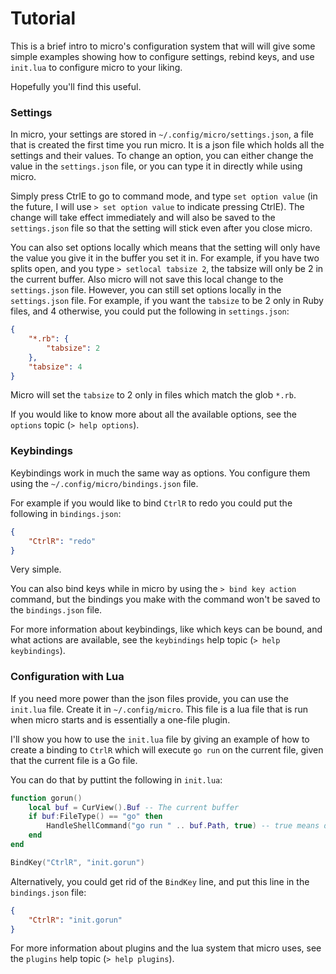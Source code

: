 # Tutorial

This is a brief intro to micro's configuration system that will will give some
simple examples showing how to configure settings, rebind keys, 
and use `init.lua` to configure micro to your liking.

Hopefully you'll find this useful.

### Settings

In micro, your settings are stored in `~/.config/micro/settings.json`, a file
that is created the first time you run micro. It is a json file which holds
all the settings and their values. To change an option, you can either
change the value in the `settings.json` file, or you can type it in directly
while using micro.

Simply press CtrlE to go to command mode, and type `set option value` (in the
future, I will use `> set option value` to indicate pressing CtrlE). The
change will take effect immediately and will also be saved to the `settings.json`
file so that the setting will stick even after you close micro.

You can also set options locally which means that the setting will only have
the value you give it in the buffer you set it in. For example, if you have
two splits open, and you type `> setlocal tabsize 2`, the tabsize will only
be 2 in the current buffer. Also micro will not save this local change to the
`settings.json` file. However, you can still set options locally in the
`settings.json` file. For example, if you want the `tabsize` to be 2 only
in Ruby files, and 4 otherwise, you could put the following in `settings.json`:

```json
{
    "*.rb": {
        "tabsize": 2
    },
    "tabsize": 4
}
```

Micro will set the `tabsize` to 2 only in files which match the glob `*.rb`.

If you would like to know more about all the available options, see the
`options` topic (`> help options`).

### Keybindings

Keybindings work in much the same way as options. You configure them using
the `~/.config/micro/bindings.json` file.

For example if you would like to bind `CtrlR` to redo you could put the
following in `bindings.json`:

```json
{
    "CtrlR": "redo"
}
```

Very simple.

You can also bind keys while in micro by using the `> bind key action` command,
but the bindings you make with the command won't be saved to the `bindings.json`
file.

For more information about keybindings, like which keys can be bound, and
what actions are available, see the `keybindings` help topic (`> help keybindings`).

### Configuration with Lua

If you need more power than the json files provide, you can use the `init.lua`
file. Create it in `~/.config/micro`. This file is a lua file that is run
when micro starts and is essentially a one-file plugin.

I'll show you how to use the `init.lua` file by giving an example of how to
create a binding to `CtrlR` which will execute `go run` on the current file,
given that the current file is a Go file.

You can do that by puttint the following in `init.lua`:

```lua
function gorun()
    local buf = CurView().Buf -- The current buffer
    if buf:FileType() == "go" then
        HandleShellCommand("go run " .. buf.Path, true) -- true means don't run it in the background
    end
end

BindKey("CtrlR", "init.gorun")
```

Alternatively, you could get rid of the `BindKey` line, and put this line in
the `bindings.json` file:

```json
{
    "CtrlR": "init.gorun"
}
```

For more information about plugins and the lua system that micro uses, see
the `plugins` help topic (`> help plugins`).
